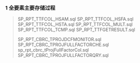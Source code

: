 ### 1 全要素主要存储过程

> SP_RPT_TTFCOL_HSAM.sql
> SP_RPT_TTFCOL_HSFA.sql
> SP_RPT_TTFCOL_HSTA.sql
> SP_RPT_TTFCOL_MULT.sql
> SP_RPT_TTFCOL_TCMP.sql
> SP_RPT_TTFGETRESULT.sql
>
> SP_RPT_CBRC_TPROJDCFMONITOR.sql
> SP_RPT_CBRC_TPROJFULLFACTORCHE.sql
> sp_rpt_cbrc_tProjFullFactorCol.sql
> SP_RPT_CBRC_TPROJFULLFACTORQRY.sql